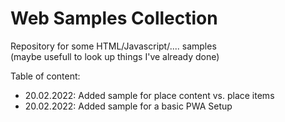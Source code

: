 # Web Samples Collection

Repository for some HTML/Javascript/.... samples  
(maybe usefull to look up things I've already done)

Table of content:  
* 20.02.2022: Added sample for place content vs. place items  
* 20.02.2022: Added sample for a basic PWA Setup
